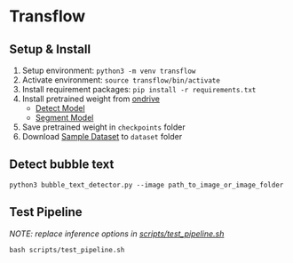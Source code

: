 # Transflow
## Setup & Install
1. Setup environment: `python3 -m venv transflow`
2. Activate environment: `source transflow/bin/activate`
3. Install requirement packages: `pip install -r requirements.txt`
4. Install pretrained weight from [ondrive](https://fptuniversity-my.sharepoint.com/:f:/g/personal/khanhdqhe171671_fpt_edu_vn/Ev5oqZDV_-NCh3Pkv7uCPZYBekVgO5Z2xI1s8fsNguWCVg?e=UN1wZE)
    - [Detect Model](https://fptuniversity-my.sharepoint.com/:u:/g/personal/khanhdqhe171671_fpt_edu_vn/EZcflcRo1SlGpodat_jSDNkB4KWB8UFu1MHfa-FM_FlMRw?e=QqS3Kg)
    - [Segment Model](https://fptuniversity-my.sharepoint.com/:u:/g/personal/khanhdqhe171671_fpt_edu_vn/EckRFiNXJUNEnTGUQF_kiz8BTeKFkUwGLvKiZroOMqDEcg?e=Qsi6w5)
5. Save pretrained weight in `checkpoints` folder
6. Download [Sample Dataset](https://fptuniversity-my.sharepoint.com/:u:/g/personal/khanhdqhe171671_fpt_edu_vn/EXnzZ9LoVhlNlg9Cfum4JkEBhY-kuBzTPIIQSry5DHuGKA?e=mRyKsD) to `dataset` folder

## Detect bubble text
`
python3 bubble_text_detector.py --image path_to_image_or_image_folder
`
## Test Pipeline
_NOTE: replace inference options in [scripts/test_pipeline.sh](scripts/test_pipeline.sh)_

`
bash scripts/test_pipeline.sh
`
